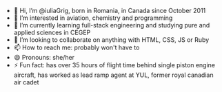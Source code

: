 - 👋 Hi, I’m @iuliaGrig, born in Romania, in Canada since October 2011
- 👀 I’m interested in aviation, chemistry and programming
- 🌱 I’m currently learning full-stack engineering and studying pure and applied sciences in CEGEP
- 💞️ I’m looking to collaborate on anything with HTML, CSS, JS or Ruby
- 📫 How to reach me: probably won't have to
- 😄 Pronouns: she/her
- ⚡ Fun fact: has over 35 hours of flight time behind single piston engine aircraft, has worked as lead ramp agent at YUL, former royal canadian air cadet

<!---
iuliaGrig/iuliaGrig is a ✨ special ✨ repository because its `README.md` (this file) appears on your GitHub profile.
You can click the Preview link to take a look at your changes.
--->
